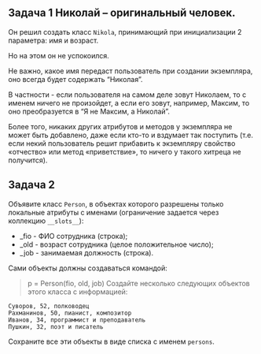 ## Задача 1 Николай – оригинальный человек. 

Он решил создать класс `Nikola`, принимающий при инициализации 2 параметра: имя и возраст. 

Но на этом он не успокоился. 

Не важно, какое имя передаст пользователь при создании экземпляра, оно всегда будет содержать “Николая”. 

В частности - если пользователя на самом деле зовут Николаем, то с именем ничего не произойдет, а если его зовут, например, Максим, то оно преобразуется в “Я не Максим, а Николай”.

Более того, никаких других атрибутов и методов у экземпляра не может быть добавлено, даже если кто-то и вздумает так поступить (т.е. если некий пользователь решит прибавить к экземпляру свойство «отчество» или метод «приветствие», то ничего у такого хитреца не получится).


## Задача 2

Объявите класс `Person`, в объектах которого разрешены только локальные атрибуты с именами (ограничение задается через коллекцию `__slots__`):

* _fio - ФИО сотрудника (строка);
* _old - возраст сотрудника (целое положительное число);
* _job - занимаемая должность (строка).

Сами объекты должны создаваться командой:

> p = Person(fio, old, job)
Создайте несколько следующих объектов этого класса с информацией:

```
Суворов, 52, полководец
Рахманинов, 50, пианист, композитор
Иванов, 34, программист и преподаватель
Пушкин, 32, поэт и писатель
```

Сохраните все эти объекты в виде списка с именем `persons`.